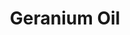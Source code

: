 ---
name: Geranium Oil
title: Geranium Oil
details:
  - detail:
      key: "Country of Origin"
      value: "Made in India"
  - detail:
      key: "Brand Name"
      value: "Natural Aroma"
  - detail:
      key: "Packaging Size"
      value: "5, 25, 200 Kg"
  - detail:
      key: "Packaging Type"
      value: "Can, Barrel"
  - detail:
      key: "Shelf Life"
      value: "24 months"
showOnHome: false
thumbnail: https://5.imimg.com/data5/SELLER/Default/2021/12/DQ/DH/HW/3823480/geranium-oil-500x500.jpg
productImages:
  - https://ucarecdn.com/8213c725-21d0-4ac0-ad5e-c1975c20032b/
category: essential oils
---